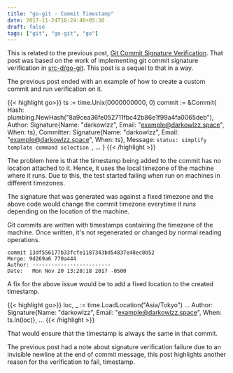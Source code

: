 ```yaml
---
title: "go-git - Commit Timestamp"
date: 2017-11-24T16:24:40+05:30
draft: false
tags: ["git", "go-git", "go"]
---
```


This is related to the previous post, [Git Commit Signature Verification](/post/git-commit-signature-verification).
That post was based on the work of implementing git commit signature
verification in [src-d/go-git](http://github.com/src-d/go-git). This post is a
sequel to that in a way.

The previous post ended with an example of how to create a custom commit and
run verification on it.

{{< highlight go>}}
ts := time.Unix(0000000000, 0)
commit := &Commit{
    Hash:      plumbing.NewHash("8a9cea36fe052711fbc42b86e1f99a4fa0065deb"),
    Author:    Signature{Name: "darkowlzz", Email: "example@darkowlzz.space", When: ts},
    Committer: Signature{Name: "darkowlzz", Email: "example@darkowlzz.space", When: ts},
    Message: `status: simplify template command selection
`,
    ...
}
{{< /highlight >}}

The problem here is that the timestamp being added to the commit has no location
attached to it. Hence, it uses the local timezone of the machine where it runs.
Due to this, the test started failing when run on machines in different
timezones.

The signature that was generated was against a fixed timezone and the above code
would change the commit timezone everytime it runs depending on the location of
the machine.

Git commits are written with timestamps containing the timezone of the machine.
Once written, it's not regenerated or changed by normal reading operations.

```
commit 13df556177b33fcfe1187343bd54837e48ec0b52
Merge: 9d269a6 770a444
Author: -------------------------
Date:   Mon Nov 20 13:28:18 2017 -0500
```

A fix for the above issue would be to add a fixed location to the created
timestamp.

{{< highlight go>}}
loc, _ := time.LoadLocation("Asia/Tokyo")
...
    Author:    Signature{Name: "darkowlzz", Email: "example@darkowlzz.space", When: ts.In(loc)},
    ...
{{< /highlight >}}


That would ensure that the timestamp is always the same in that commit.

The previous post had a note about signature verification failure due to an
invisible newline at the end of commit message, this post highlights another
reason for the verification to fail, timestamp.
